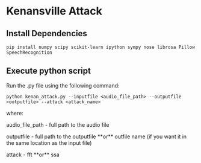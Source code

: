 # Kenansville Attack

## Install Dependencies

`pip install numpy scipy scikit-learn ipython sympy nose librosa Pillow SpeechRecognition`

## Execute python script

Run the .py file using the following command:

`python kenan_attack.py --inputfile <audio_file_path> --outputfile <outputfile> --attack <attack_name>`

where:
<p>audio_file_path - full path to the audio file <br>
<p>outputfile - full path to the outputfile **or** outfile name (if you want it in the same location as the input file) <br>
<p>attack - fft **or** ssa <br>


